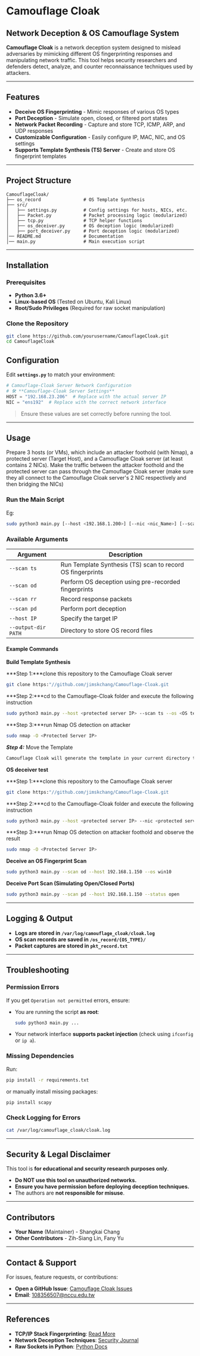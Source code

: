 # Camouflage Cloak

## Network Deception & OS Camouflage System

**Camouflage Cloak** is a network deception system designed to mislead adversaries by mimicking different OS fingerprinting responses and manipulating network traffic. This tool helps security researchers and defenders detect, analyze, and counter reconnaissance techniques used by attackers.

---

## Features

- **Deceive OS Fingerprinting** - Mimic responses of various OS types
- **Port Deception** - Simulate open, closed, or filtered port states
- **Network Packet Recording** - Capture and store TCP, ICMP, ARP, and UDP responses
- **Customizable Configuration** - Easily configure IP, MAC, NIC, and OS settings
- **Supports Template Synthesis (TS) Server** - Create and store OS fingerprint templates

---

## Project Structure

```
CamouflageCloak/
├── os_record                # OS Template Synthesis
├── src/
│   ├── settings.py          # Config settings for hosts, NICs, etc.
│   ├── Packet.py            # Packet processing logic (modularized)
│   ├── tcp.py               # TCP helper functions
│   ├── os_deceiver.py       # OS deception logic (modularized)
│   ├── port_deceiver.py     # Port deception logic (modularized)
│── README.md                # Documentation
│── main.py                  # Main execution script
```

---

## Installation

### Prerequisites

- **Python 3.6+**
- **Linux-based OS** (Tested on Ubuntu, Kali Linux)
- **Root/Sudo Privileges** (Required for raw socket manipulation)

### Clone the Repository

```bash
git clone https://github.com/yourusername/CamouflageCloak.git
cd CamouflageCloak
```

## Configuration

Edit **`settings.py`** to match your environment:

```python
# Camouflage-Cloak Server Network Configuration
# 🛠️ **Camouflage-Cloak Server Settings**
HOST = "192.168.23.206"  # Replace with the actual server IP
NIC = "ens192"  # Replace with the correct network interface
```

> Ensure these values are set correctly before running the tool.

---

## Usage
Prepare 3 hosts (or VMs), which include an attacker foothold (with Nmap), a protected server (Target Host), and a Camouflage Cloak server (at least contains 2 NICs). Make the traffic between the attacker foothold and the protected server can pass through the Camouflage Cloak server (make sure they all connect to the Camouflage Cloak server's 2 NIC respectively and then bridging the NICs)

### Run the Main Script
Eg:

```bash
sudo python3 main.py [--host <192.168.1.200>] [--nic <nic_Name>] [--scan <deceiver>] [--ststus <status>]
```

### Available Arguments

| Argument        | Description |
|----------------|-------------|
| `--scan ts`   | Run Template Synthesis (TS) scan to record OS fingerprints |
| `--scan od`   | Perform OS deception using pre-recorded fingerprints |
| `--scan rr`   | Record response packets |
| `--scan pd`   | Perform port deception |
| `--host IP`   | Specify the target IP |
| `--output-dir PATH` | Directory to store OS record files |

#### Example Commands

**Build Template Synthesis**

***Step 1:***clone this repository to the Camouflage Cloak server
```bash
git clone https:"//github.com/jimskchang/Camouflage-Cloak.git
```

***Step 2:***cd to the Camouflage-Cloak folder and execute the following instruction
```bash
sudo python3 main.py --host <protected server IP> --scan ts --os <OS template you want to synthesize e.g. win7/win10/centos> 
```

***Step 3:***run Nmap OS detection on attacker 
```bash
sudo nmap -O <Protected Server IP>
```

***Step 4:*** Move the Template
```bash
Camouflage Cloak will generate the template in your current directory to prevent overriding. You have to move them to /os_record/<OS template name> to deploy the template correctly.
```

**OS deceiver test**

***Step 1:***clone this repository to the Camouflage Cloak server
```bash
git clone https:"//github.com/jimskchang/Camouflage-Cloak.git
```

***Step 2:***cd to the Camouflage-Cloak folder and execute the following instruction
```bash
sudo python3 main.py --host <protected server IP> --nic <protected server NIC> --scan od --os <OS template e.g. win7/win10/centos> 
```

***Step 3:***run Nmap OS detection on attacker foothold and observe the result
```bash
sudo nmap -O <Protected Server IP>
```




**Deceive an OS Fingerprint Scan**
```bash
sudo python3 main.py --scan od --host 192.168.1.150 --os win10
```

**Deceive Port Scan (Simulating Open/Closed Ports)**
```bash
sudo python3 main.py --scan pd --host 192.168.1.150 --status open
```

---

## Logging & Output

- **Logs are stored in `/var/log/camouflage_cloak/cloak.log`**
- **OS scan records are saved in `/os_record/{OS_TYPE}/`**
- **Packet captures are stored in `pkt_record.txt`**

---

## Troubleshooting

### Permission Errors

If you get `Operation not permitted` errors, ensure:

- You are running the script **as root**:
  ```bash
  sudo python3 main.py ...
  ```
- Your network interface **supports packet injection** (check using `ifconfig` or `ip a`).

### Missing Dependencies

Run:
```bash
pip install -r requirements.txt
```

or manually install missing packages:
```bash
pip install scapy
```

### Check Logging for Errors

```bash
cat /var/log/camouflage_cloak/cloak.log
```

---

## Security & Legal Disclaimer

This tool is **for educational and security research purposes only**.

- **Do NOT use this tool on unauthorized networks.**
- **Ensure you have permission before deploying deception techniques.**
- The authors are **not responsible for misuse**.

---

## Contributors

- **Your Name** (Maintainer) - Shangkai Chang
- **Other Contributors** -  Zih-Siang Lin, Fany Yu
---

## Contact & Support

For issues, feature requests, or contributions:

- **Open a GitHub Issue**: [Camouflage Cloak Issues](https://github.com/jimskchang/CamouflageCloak/issues)
- **Email**: 108356507@nccu.edu.tw

---


## References

- **TCP/IP Stack Fingerprinting**: [Read More](https://en.wikipedia.org/wiki/TCP/IP_stack_fingerprinting)
- **Network Deception Techniques**: [Security Journal](https://www.cybersecurity-insights.com)
- **Raw Sockets in Python**: [Python Docs](https://docs.python.org/3/library/socket.html)

